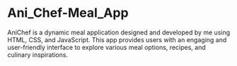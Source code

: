# Ani_Chef-Meal_App
AniChef is a dynamic meal application designed and developed by me using HTML, CSS, and JavaScript. This app provides users with an engaging and user-friendly interface to explore various meal options, recipes, and culinary inspirations.

